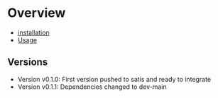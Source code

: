 Overview
========

* [installation](docs/installation.md)
* [Usage](docs/usage.md)

Versions
--------
* Version v0.1.0: First version pushed to satis and ready to integrate
* Version v0.1.1: Dependencies changed to dev-main
